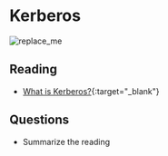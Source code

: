 # Kerberos

![replace_me](https://codeworks.blob.core.windows.net/public/assets/img/illustrations/placeholder.svg)

## Reading

- [What is Kerberos?](https://www.techtarget.com/searchsecurity/definition/Kerberos){:target="_blank"}

## Questions
- Summarize the reading
